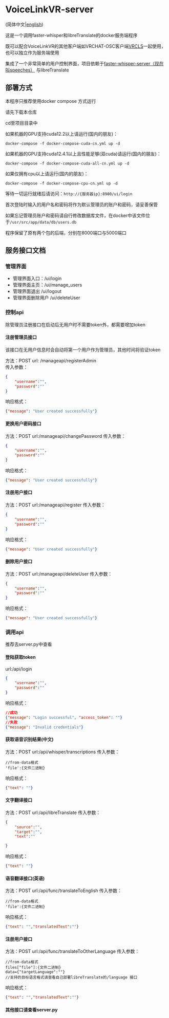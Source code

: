 # VoiceLinkVR-server
(简体中文|[english](README.md))

这是一个调用faster-whisper和libreTranslate的docker服务端程序

既可以配合VoiceLinkVR的其他客户端如VRCHAT-OSC客户端[VRCLS](https://github.com/VoiceLinkVR/VRCLS)一起使用，也可以独立作为服务端使用

集成了一个非常简单的用户控制界面，项目依赖于[faster-whisper-server（现在叫speeches）](https://github.com/speaches-ai/speaches/tree/v0.6.0-rc.1) 与libreTranslate

## 部署方式

本程序只推荐使用docker compose 方式运行

请先下载本仓库

cd至项目目录中

如果机器的GPU支持cuda12.2以上请运行(国内的朋友)：
```
docker-compose -f docker-compose-cuda-cn.yml up -d
```
如果机器的GPU支持cuda12.4.1以上且性能足够(双cuda)请运行(国内的朋友)：
```
docker-compose -f docker-compose-cuda-all-cn.yml up -d
```
如果仅拥有cpu以上请运行(国内的朋友)：
```
docker-compose -f docker-compose-cpu-cn.yml up -d
```
等待一切运行就绪后请访问：`http://{服务器ip}:8980/ui/login` 

首次登陆时输入的用户名和密码将作为默认管理员的账户和密码，请妥善保管

如果忘记管理员账户和密码请自行修改数据库文件，在docker中该文件位于`/usr/src/app/data/db/users.db`

程序保留了原有两个包的后端，分别在8000端口与5000端口


## 服务接口文档

### 管理界面
- 管理界面入口：/ui/login
- 管理界面主页：/ui/manage_users
- 管理界面退出 /ui/logout
- 管理界面删除用户 /ui/deleteUser

### 控制api
除管理员注册接口在启动后无用户时不需要token外，都需要增加token
#### 注册管理员接口 

该接口在无用户信息时会自动将第一个用户作为管理员，其他时间将验证token

方法：POST
url: /manageapi/registerAdmin  
传入参数：
```json
{
    "username":"",
    "password":""
}
```
响应格式：
```json
{"message": "User created successfully"}
```

#### 更换用户密码接口
方法：POST
url:/manageapi/changePassword
传入参数：
```json
{
    "username":"",
    "password":""
}
```
响应格式：
```json
{"message": "User created successfully"}
```
#### 注册用户接口
方法：POST
url:/manageapi/register
传入参数：
```json
{
    "username":"",
    "password":""
}
```
响应格式：
```json
{"message": "User created successfully"}
```
#### 删除用户接口
方法：POST
url:/manageapi/deleteUser
传入参数：
```json
{
    "username":"",
    "password":""
}
```
响应格式：
```json
{"message": "User created successfully"}
```
### 调用api
推荐去server.py中查看
#### 登陆获取token 
url:/api/login
```json
{
    "username":"",
    "password":""
}
```
响应格式：
```json
//成功
{"message": "Login successful", "access_token": ""}
//失败
{"message": "Invalid credentials"}

```
#### 获取语音识别结果(中文)
方法：POST
url:/api/whisper/transcriptions
传入参数：
```
//from-data格式
'file':{文件二进制}
```

响应格式：
```json
{"text": ""}
```
#### 文字翻译接口
方法：POST
url:/api/libreTranslate
传入参数：
```json
{
    "source":"",
    "target":"",
    "text":""

}
```
响应格式：
```json
{"text": ""}
```
#### 语音翻译接口(英语)
方法：POST
url:/api/func/translateToEnglish
传入参数：
```
//from-data格式
'file':{文件二进制}
```
响应格式：
```json
{"text": "","translatedText":""}
```
#### 注册用户接口
方法：POST
url:/api/func/translateToOtherLanguage
传入参数：
```
//from-data格式
files["file"]:{文件二进制}
data={"targetLanguage":""}
//支持的目标语言格式请查看自己部署libreTranslate的/language 接口
```
响应格式：
```json
{"text": "","translatedText":""}
```
#### 其他接口请查看server.py